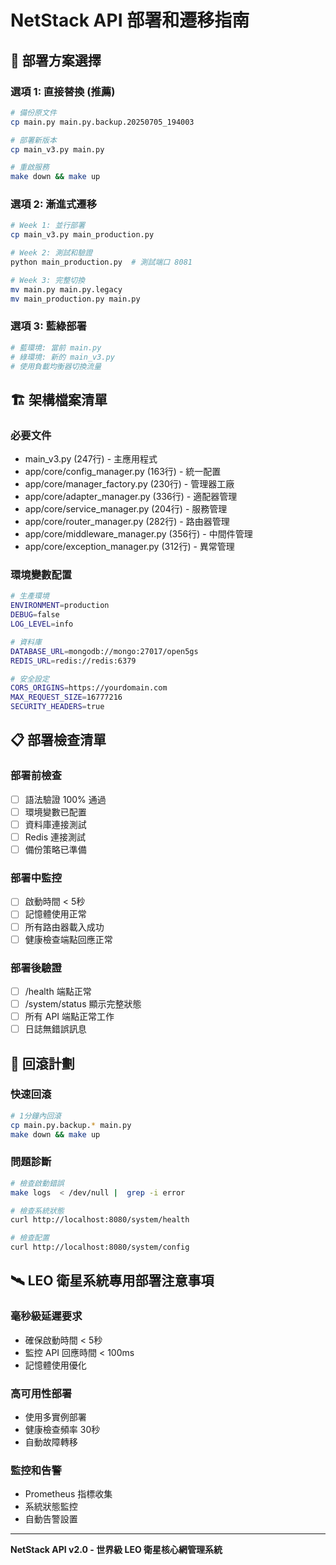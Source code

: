 # NetStack API 部署和遷移指南

## 🚀 部署方案選擇

### 選項 1: 直接替換 (推薦)
```bash
# 備份原文件
cp main.py main.py.backup.20250705_194003

# 部署新版本
cp main_v3.py main.py

# 重啟服務
make down && make up
```

### 選項 2: 漸進式遷移
```bash
# Week 1: 並行部署
cp main_v3.py main_production.py

# Week 2: 測試和驗證  
python main_production.py  # 測試端口 8081

# Week 3: 完整切換
mv main.py main.py.legacy
mv main_production.py main.py
```

### 選項 3: 藍綠部署
```bash
# 藍環境: 當前 main.py
# 綠環境: 新的 main_v3.py
# 使用負載均衡器切換流量
```

## 🏗️ 架構檔案清單

### 必要文件
- main_v3.py (247行) - 主應用程式
- app/core/config_manager.py (163行) - 統一配置  
- app/core/manager_factory.py (230行) - 管理器工廠
- app/core/adapter_manager.py (336行) - 適配器管理
- app/core/service_manager.py (204行) - 服務管理
- app/core/router_manager.py (282行) - 路由器管理
- app/core/middleware_manager.py (356行) - 中間件管理
- app/core/exception_manager.py (312行) - 異常管理

### 環境變數配置
```bash
# 生產環境
ENVIRONMENT=production
DEBUG=false
LOG_LEVEL=info

# 資料庫
DATABASE_URL=mongodb://mongo:27017/open5gs
REDIS_URL=redis://redis:6379

# 安全設定
CORS_ORIGINS=https://yourdomain.com
MAX_REQUEST_SIZE=16777216
SECURITY_HEADERS=true
```

## 📋 部署檢查清單

### 部署前檢查
- [ ] 語法驗證 100% 通過
- [ ] 環境變數已配置
- [ ] 資料庫連接測試
- [ ] Redis 連接測試
- [ ] 備份策略已準備

### 部署中監控
- [ ] 啟動時間 < 5秒
- [ ] 記憶體使用正常
- [ ] 所有路由器載入成功
- [ ] 健康檢查端點回應正常

### 部署後驗證
- [ ] /health 端點正常
- [ ] /system/status 顯示完整狀態
- [ ] 所有 API 端點正常工作
- [ ] 日誌無錯誤訊息

## 🔄 回滾計劃

### 快速回滾
```bash
# 1分鐘內回滾
cp main.py.backup.* main.py
make down && make up
```

### 問題診斷
```bash
# 檢查啟動錯誤
make logs  < /dev/null |  grep -i error

# 檢查系統狀態
curl http://localhost:8080/system/health

# 檢查配置
curl http://localhost:8080/system/config
```

## 🛰️ LEO 衛星系統專用部署注意事項

### 毫秒級延遲要求
- 確保啟動時間 < 5秒
- 監控 API 回應時間 < 100ms
- 記憶體使用優化

### 高可用性部署
- 使用多實例部署
- 健康檢查頻率 30秒
- 自動故障轉移

### 監控和告警
- Prometheus 指標收集
- 系統狀態監控
- 自動告警設置

---
**NetStack API v2.0 - 世界級 LEO 衛星核心網管理系統**


